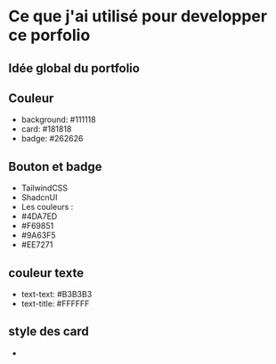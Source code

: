 # Ce que j'ai utilisé pour developper ce porfolio

## Idée global du portfolio

## Couleur

- background: #111118
- card: #181818
- badge: #262626

## Bouton et badge

- TailwindCSS
- ShadcnUI
- Les couleurs :
- #4DA7ED
- #F69851
- #9A63F5
- #EE7271

## couleur texte

- text-text: #B3B3B3
- text-title: #FFFFFF

## style des card

-
